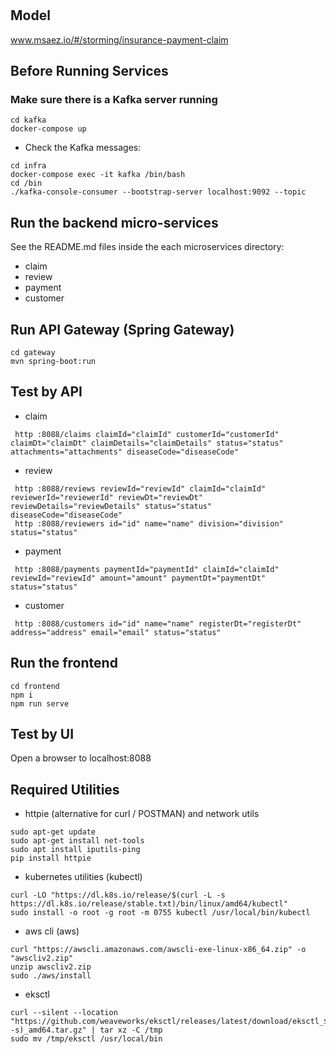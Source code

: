 # 

## Model
www.msaez.io/#/storming/insurance-payment-claim

## Before Running Services
### Make sure there is a Kafka server running
```
cd kafka
docker-compose up
```
- Check the Kafka messages:
```
cd infra
docker-compose exec -it kafka /bin/bash
cd /bin
./kafka-console-consumer --bootstrap-server localhost:9092 --topic
```

## Run the backend micro-services
See the README.md files inside the each microservices directory:

- claim
- review
- payment
- customer


## Run API Gateway (Spring Gateway)
```
cd gateway
mvn spring-boot:run
```

## Test by API
- claim
```
 http :8088/claims claimId="claimId" customerId="customerId" claimDt="claimDt" claimDetails="claimDetails" status="status" attachments="attachments" diseaseCode="diseaseCode" 
```
- review
```
 http :8088/reviews reviewId="reviewId" claimId="claimId" reviewerId="reviewerId" reviewDt="reviewDt" reviewDetails="reviewDetails" status="status" diseaseCode="diseaseCode" 
 http :8088/reviewers id="id" name="name" division="division" status="status" 
```
- payment
```
 http :8088/payments paymentId="paymentId" claimId="claimId" reviewId="reviewId" amount="amount" paymentDt="paymentDt" status="status" 
```
- customer
```
 http :8088/customers id="id" name="name" registerDt="registerDt" address="address" email="email" status="status" 
```


## Run the frontend
```
cd frontend
npm i
npm run serve
```

## Test by UI
Open a browser to localhost:8088

## Required Utilities

- httpie (alternative for curl / POSTMAN) and network utils
```
sudo apt-get update
sudo apt-get install net-tools
sudo apt install iputils-ping
pip install httpie
```

- kubernetes utilities (kubectl)
```
curl -LO "https://dl.k8s.io/release/$(curl -L -s https://dl.k8s.io/release/stable.txt)/bin/linux/amd64/kubectl"
sudo install -o root -g root -m 0755 kubectl /usr/local/bin/kubectl
```

- aws cli (aws)
```
curl "https://awscli.amazonaws.com/awscli-exe-linux-x86_64.zip" -o "awscliv2.zip"
unzip awscliv2.zip
sudo ./aws/install
```

- eksctl 
```
curl --silent --location "https://github.com/weaveworks/eksctl/releases/latest/download/eksctl_$(uname -s)_amd64.tar.gz" | tar xz -C /tmp
sudo mv /tmp/eksctl /usr/local/bin
```

